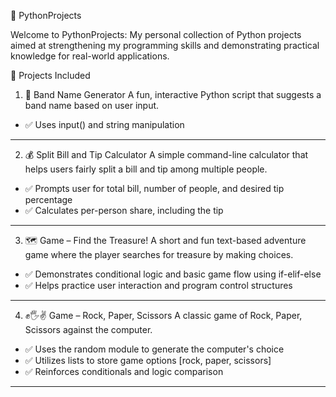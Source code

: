 🐍 PythonProjects

Welcome to PythonProjects: My personal collection of Python projects aimed at strengthening my programming skills and demonstrating practical knowledge for real-world applications.

🚀 Projects Included

1. 🎸 Band Name Generator
A fun, interactive Python script that suggests a band name based on user input.
- ✅ Uses input() and string manipulation  
---

2. 💰 Split Bill and Tip Calculator
A simple command-line calculator that helps users fairly split a bill and tip among multiple people.
- ✅ Prompts user for total bill, number of people, and desired tip percentage  
- ✅ Calculates per-person share, including the tip
---

3. 🗺️ Game – Find the Treasure!
A short and fun text-based adventure game where the player searches for treasure by making choices.
- ✅ Demonstrates conditional logic and basic game flow using if-elif-else
- ✅ Helps practice user interaction and program control structures
---

4. ✊🖐✌ Game – Rock, Paper, Scissors
A classic game of Rock, Paper, Scissors against the computer.
- ✅ Uses the random module to generate the computer's choice  
- ✅ Utilizes lists to store game options [rock, paper, scissors] 
- ✅ Reinforces conditionals and logic comparison
---
